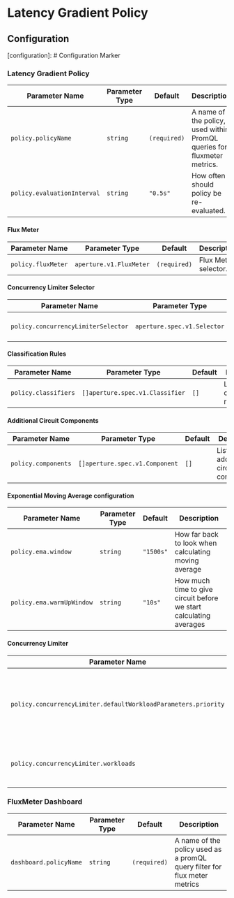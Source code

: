 # Latency Gradient Policy

## Configuration

[configuration]: # Configuration Marker

### Latency Gradient Policy

| Parameter Name              | Parameter Type | Default      | Description                                                             |
| --------------------------- | -------------- | ------------ | ----------------------------------------------------------------------- |
| `policy.policyName`         | `string`       | `(required)` | A name of the policy, used within PromQL queries for fluxmeter metrics. |
| `policy.evaluationInterval` | `string`       | `"0.5s"`     | How often should policy be re-evaluated.                                |

#### Flux Meter

| Parameter Name     | Parameter Type          | Default      | Description          |
| ------------------ | ----------------------- | ------------ | -------------------- |
| `policy.fluxMeter` | `aperture.v1.FluxMeter` | `(required)` | Flux Meter selector. |

#### Concurrency Limiter Selector

| Parameter Name                      | Parameter Type              | Default      | Description                   |
| ----------------------------------- | --------------------------- | ------------ | ----------------------------- |
| `policy.concurrencyLimiterSelector` | `aperture.spec.v1.Selector` | `(required)` | Concurrency Limiter selector. |

#### Classification Rules

| Parameter Name       | Parameter Type                  | Default | Description                   |
| -------------------- | ------------------------------- | ------- | ----------------------------- |
| `policy.classifiers` | `[]aperture.spec.v1.Classifier` | `[]`    | List of classification rules. |

#### Additional Circuit Components

| Parameter Name      | Parameter Type                 | Default | Description                            |
| ------------------- | ------------------------------ | ------- | -------------------------------------- |
| `policy.components` | `[]aperture.spec.v1.Component` | `[]`    | List of additional circuit components. |

#### Exponential Moving Average configuration

| Parameter Name            | Parameter Type | Default   | Description                                                        |
| ------------------------- | -------------- | --------- | ------------------------------------------------------------------ |
| `policy.ema.window`       | `string`       | `"1500s"` | How far back to look when calculating moving average               |
| `policy.ema.warmUpWindow` | `string`       | `"10s"`   | How much time to give circuit before we start calculating averages |

#### Concurrency Limiter

| Parameter Name                                                 | Parameter Type                         | Default | Description                                                                |
| -------------------------------------------------------------- | -------------------------------------- | ------- | -------------------------------------------------------------------------- |
| `policy.concurrencyLimiter.defaultWorkloadParameters.priority` | `int`                                  | `20`    | Workload parameters to use in case none of the configured workloads match. |
| `policy.concurrencyLimiter.workloads`                          | `[]aperture.spec.v1.SchedulerWorkload` | `[]`    | A list of additional workloads for the scheduler                           |

### FluxMeter Dashboard

| Parameter Name         | Parameter Type | Default      | Description                                                               |
| ---------------------- | -------------- | ------------ | ------------------------------------------------------------------------- |
| `dashboard.policyName` | `string`       | `(required)` | A name of the policy used as a promQL query filter for flux meter metrics |
